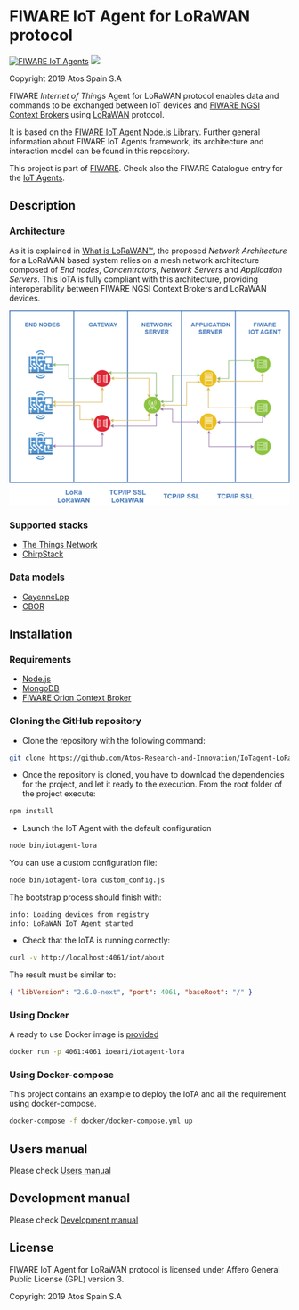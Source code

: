 # FIWARE IoT Agent for LoRaWAN protocol

[![FIWARE IoT Agents](https://nexus.lab.fiware.org/repository/raw/public/badges/chapters/iot-agents.svg)](https://www.fiware.org/developers/catalogue/)
[![](https://img.shields.io/badge/tag-fiware+iot-orange.svg?logo=stackoverflow)](https://stackoverflow.com/questions/tagged/fiware+iot)

Copyright 2019 Atos Spain S.A

FIWARE _Internet of Things_ Agent for LoRaWAN protocol enables data and commands to be exchanged between IoT devices and
[FIWARE NGSI Context Brokers](https://forge.fiware.org/plugins/mediawiki/wiki/fiware/index.php/FIWARE.OpenSpecification.Data.ContextBroker)
using [LoRaWAN](https://lora-alliance.org/about-lorawan) protocol.

It is based on the [FIWARE IoT Agent Node.js Library](https://github.com/telefonicaid/iotagent-node-lib). Further
general information about FIWARE IoT Agents framework, its architecture and interaction model can be found in this
repository.

This project is part of [FIWARE](https://www.fiware.org/). Check also the FIWARE Catalogue entry for the
[IoT Agents](https://github.com/Fiware/catalogue/tree/master/iot-agents).

## Description

### Architecture

As it is explained in [What is LoRaWAN™](https://lora-alliance.org/sites/default/files/2018-04/what-is-lorawan.pdf), the
proposed _Network Architecture_ for a LoRaWAN based system relies on a mesh network architecture composed of _End
nodes_, _Concentrators_, _Network Servers_ and _Application Servers_. This IoTA is fully compliant with this
architecture, providing interoperability between FIWARE NGSI Context Brokers and LoRaWAN devices.

![General](https://raw.githubusercontent.com/Atos-Research-and-Innovation/IoTagent-LoRaWAN/master/docs/img/iotagent_lorawan_arch.png)

### Supported stacks

-   [The Things Network](https://www.thethingsnetwork.org/)
-   [ChirpStack](https://www.chirpstack.io/)

### Data models

-   [CayenneLpp](https://www.thethingsnetwork.org/docs/devices/arduino/api/cayennelpp.html)
-   [CBOR](https://tools.ietf.org/html/rfc7049)

## Installation

### Requirements

-   [Node.js](https://nodejs.org/en/)
-   [MongoDB](https://docs.mongodb.com/manual/installation/)
-   [FIWARE Orion Context Broker](https://github.com/telefonicaid/fiware-orion)

### Cloning the GitHub repository

-   Clone the repository with the following command:

```bash
git clone https://github.com/Atos-Research-and-Innovation/IoTagent-LoRaWAN.git
```

-   Once the repository is cloned, you have to download the dependencies for the project, and let it ready to the
    execution. From the root folder of the project execute:

```bash
npm install
```

-   Launch the IoT Agent with the default configuration

```bash
node bin/iotagent-lora
```

You can use a custom configuration file:

```bash
node bin/iotagent-lora custom_config.js
```

The bootstrap process should finish with:

```text
info: Loading devices from registry
info: LoRaWAN IoT Agent started
```

-   Check that the IoTA is running correctly:

```bash
curl -v http://localhost:4061/iot/about
```

The result must be similar to:

```json
{ "libVersion": "2.6.0-next", "port": 4061, "baseRoot": "/" }
```

### Using Docker

A ready to use Docker image is [provided](https://hub.docker.com/r/ioeari/iotagent-lora/)

```bash
docker run -p 4061:4061 ioeari/iotagent-lora
```

### Using Docker-compose

This project contains an example to deploy the IoTA and all the requirement using docker-compose.

```bash
docker-compose -f docker/docker-compose.yml up
```

## Users manual

Please check [Users manual](users_manual.md)

## Development manual

Please check [Development manual](development_manual.md)

## License

FIWARE IoT Agent for LoRaWAN protocol is licensed under Affero General Public License (GPL) version 3.

Copyright 2019 Atos Spain S.A
